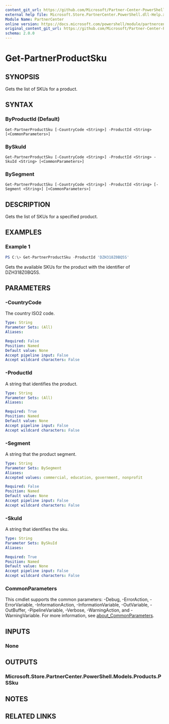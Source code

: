```yaml
---
content_git_url: https://github.com/Microsoft/Partner-Center-PowerShell/blob/master/docs/help/Get-PartnerProductSku.md
external help file: Microsoft.Store.PartnerCenter.PowerShell.dll-Help.xml
Module Name: PartnerCenter
online version: https://docs.microsoft.com/powershell/module/partnercenter/Get-PartnerProductSku
original_content_git_url: https://github.com/Microsoft/Partner-Center-PowerShell/blob/master/docs/help/Get-PartnerProductSku.md
schema: 2.0.0
---
```


# Get-PartnerProductSku

## SYNOPSIS
Gets the list of SKUs for a product.

## SYNTAX

### ByProductId (Default)
```
Get-PartnerProductSku [-CountryCode <String>] -ProductId <String> [<CommonParameters>]
```

### BySkuId
```
Get-PartnerProductSku [-CountryCode <String>] -ProductId <String> -SkuId <String> [<CommonParameters>]
```

### BySegment
```
Get-PartnerProductSku [-CountryCode <String>] -ProductId <String> [-Segment <String>] [<CommonParameters>]
```

## DESCRIPTION
Gets the list of SKUs for a specified product.

## EXAMPLES

### Example 1
```powershell
PS C:\> Get-PartnerProductSku -ProductId 'DZH318Z0BQ5S'
```

Gets the available SKUs for the product with the identifier of DZH318Z0BQ5S.

## PARAMETERS

### -CountryCode
The country ISO2 code.

```yaml
Type: String
Parameter Sets: (All)
Aliases:

Required: False
Position: Named
Default value: None
Accept pipeline input: False
Accept wildcard characters: False
```

### -ProductId
A string that identifies the product.

```yaml
Type: String
Parameter Sets: (All)
Aliases:

Required: True
Position: Named
Default value: None
Accept pipeline input: False
Accept wildcard characters: False
```

### -Segment
A string that the product segment.

```yaml
Type: String
Parameter Sets: BySegment
Aliases:
Accepted values: commercial, education, government, nonprofit

Required: False
Position: Named
Default value: None
Accept pipeline input: False
Accept wildcard characters: False
```

### -SkuId
A string that identifies the sku.

```yaml
Type: String
Parameter Sets: BySkuId
Aliases:

Required: True
Position: Named
Default value: None
Accept pipeline input: False
Accept wildcard characters: False
```

### CommonParameters
This cmdlet supports the common parameters: -Debug, -ErrorAction, -ErrorVariable, -InformationAction, -InformationVariable, -OutVariable, -OutBuffer, -PipelineVariable, -Verbose, -WarningAction, and -WarningVariable. For more information, see [about_CommonParameters](http://go.microsoft.com/fwlink/?LinkID=113216).

## INPUTS

### None

## OUTPUTS

### Microsoft.Store.PartnerCenter.PowerShell.Models.Products.PSSku

## NOTES

## RELATED LINKS
